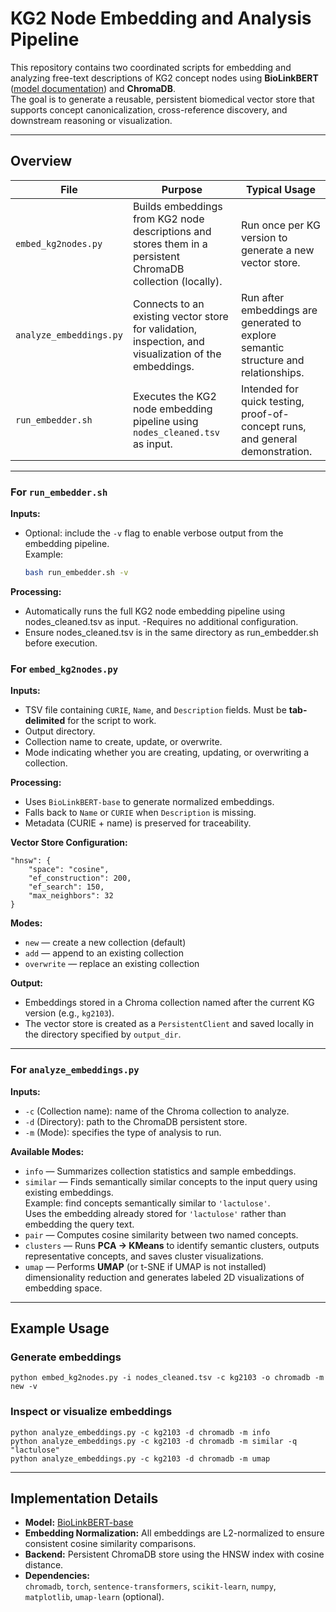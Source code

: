 # KG2 Node Embedding and Analysis Pipeline

This repository contains two coordinated scripts for embedding and analyzing free-text descriptions of KG2 concept nodes using **BioLinkBERT** ([model documentation](https://huggingface.co/michiyasunaga/BioLinkBERT-base)) and **ChromaDB**.  
The goal is to generate a reusable, persistent biomedical vector store that supports concept canonicalization, cross-reference discovery, and downstream reasoning or visualization.

---

## Overview

| File | Purpose | Typical Usage |
|------|----------|----------------|
| `embed_kg2nodes.py` | Builds embeddings from KG2 node descriptions and stores them in a persistent ChromaDB collection (locally). | Run once per KG version to generate a new vector store. |
| `analyze_embeddings.py` | Connects to an existing vector store for validation, inspection, and visualization of the embeddings. | Run after embeddings are generated to explore semantic structure and relationships. |
| `run_embedder.sh` | Executes the KG2 node embedding pipeline using `nodes_cleaned.tsv` as input. | Intended for quick testing, proof-of-concept runs, and general demonstration. |

---

### For `run_embedder.sh`

**Inputs:**  
- Optional: include the `-v` flag to enable verbose output from the embedding pipeline.  
  Example:  
  ```bash
  bash run_embedder.sh -v
  ```

**Processing:** 
- Automatically runs the full KG2 node embedding pipeline using nodes_cleaned.tsv as input.
-Requires no additional configuration.
- Ensure nodes_cleaned.tsv is in the same directory as run_embedder.sh before execution.

### For `embed_kg2nodes.py`

**Inputs:**
- TSV file containing `CURIE`, `Name`, and `Description` fields. Must be **tab-delimited** for the script to work.
- Output directory.
- Collection name to create, update, or overwrite.
- Mode indicating whether you are creating, updating, or overwriting a collection.

**Processing:**
- Uses `BioLinkBERT-base` to generate normalized embeddings.
- Falls back to `Name` or `CURIE` when `Description` is missing.
- Metadata (CURIE + name) is preserved for traceability.

**Vector Store Configuration:**
```
"hnsw": {
    "space": "cosine",
    "ef_construction": 200,
    "ef_search": 150,
    "max_neighbors": 32
}
```

**Modes:**
- `new` — create a new collection (default)
- `add` — append to an existing collection
- `overwrite` — replace an existing collection

**Output:**
- Embeddings stored in a Chroma collection named after the current KG version (e.g., `kg2103`).
- The vector store is created as a `PersistentClient` and saved locally in the directory specified by `output_dir`.

---

### For `analyze_embeddings.py`

**Inputs:**
- `-c` (Collection name): name of the Chroma collection to analyze.
- `-d` (Directory): path to the ChromaDB persistent store.
- `-m` (Mode): specifies the type of analysis to run.

**Available Modes:**
- `info` — Summarizes collection statistics and sample embeddings.
- `similar` — Finds semantically similar concepts to the input query using existing embeddings.  
  Example: find concepts semantically similar to `'lactulose'`.  
  Uses the embedding already stored for `'lactulose'` rather than embedding the query text.
- `pair` — Computes cosine similarity between two named concepts.
- `clusters` — Runs **PCA → KMeans** to identify semantic clusters, outputs representative concepts, and saves cluster visualizations.
- `umap` — Performs **UMAP** (or t-SNE if UMAP is not installed) dimensionality reduction and generates labeled 2D visualizations of embedding space.

---

## Example Usage

### Generate embeddings
```
python embed_kg2nodes.py -i nodes_cleaned.tsv -c kg2103 -o chromadb -m new -v
```

### Inspect or visualize embeddings
```
python analyze_embeddings.py -c kg2103 -d chromadb -m info
python analyze_embeddings.py -c kg2103 -d chromadb -m similar -q "lactulose"
python analyze_embeddings.py -c kg2103 -d chromadb -m umap
```

---

## Implementation Details

- **Model:** [BioLinkBERT-base](https://huggingface.co/michiyasunaga/BioLinkBERT-base)  
- **Embedding Normalization:** All embeddings are L2-normalized to ensure consistent cosine similarity comparisons.  
- **Backend:** Persistent ChromaDB store using the HNSW index with cosine distance.  
- **Dependencies:**  
  `chromadb`, `torch`, `sentence-transformers`, `scikit-learn`, `numpy`, `matplotlib`, `umap-learn` (optional).

